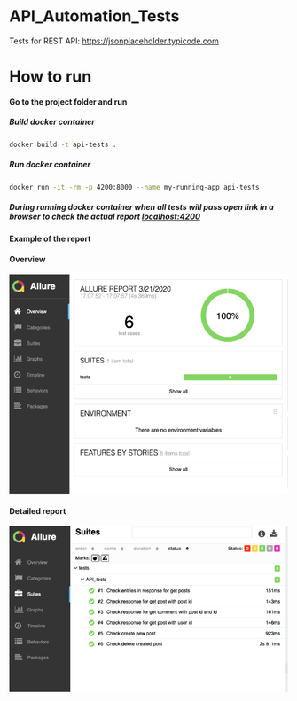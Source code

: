 # API_Automation_Tests
Tests for REST API: https://jsonplaceholder.typicode.com

# How to run

#### Go to the project folder and run

##### Build docker container
```bash
docker build -t api-tests .
```
##### Run docker container
```bash
docker run -it -rm -p 4200:8000 --name my-running-app api-tests
```
##### During running docker container when all tests will pass open link in a browser to check the actual report [localhost:4200](http://localhost:4200)
#### Example of the report

#### Overview
<p align = "center">
    <img src = "./source/001.png">
</p>

#### Detailed report
<p align = "center">
    <img src = "./source/002.png">
</p>
